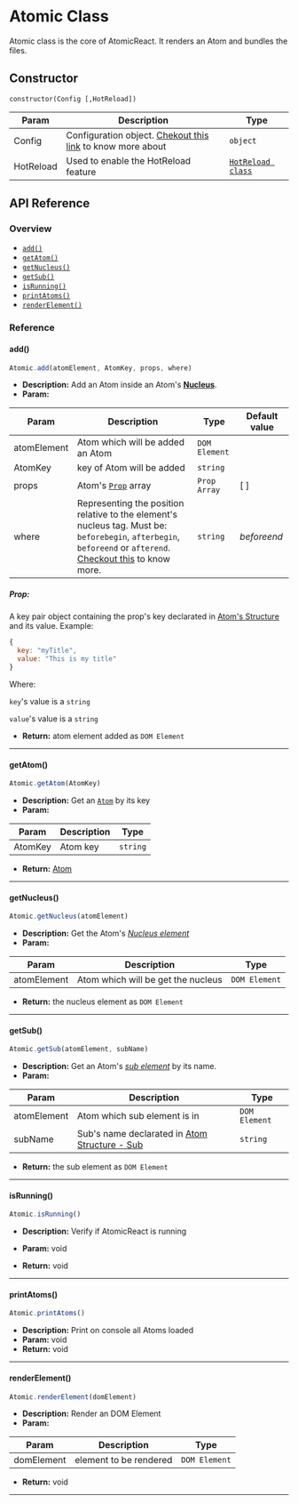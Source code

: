 # Atomic Class

Atomic class is the core of AtomicReact. It renders an Atom and bundles the files.

## Constructor

```
constructor(Config [,HotReload])
```

Param | Description | Type |
------------ | ------------- | -------------
Config | Configuration object. [Chekout this link](getStarted?id=configuration-atomicreact_configjs) to know more about | `object`
HotReload | Used to enable the HotReload feature  | [`HotReload class`](HotReloadClass) |

## API Reference

### Overview
* [`add()`](AtomicClass?id=add)
* [`getAtom()`](AtomicClass?id=getatom)
* [`getNucleus()`](AtomicClass?id=getnucleus)
* [`getSub()`](AtomicClass?id=getsub)
* [`isRunning()`](AtomicClass?id=isrunning)
* [`printAtoms()`](AtomicClass?id=printatoms)
* [`renderElement()`](AtomicClass?id=renderelement)

### Reference

#### add()
``` js
Atomic.add(atomElement, AtomKey, props, where)
```
* **Description:**
Add an Atom inside an Atom's [**Nucleus**](Atom?id=nucleus).
* **Param:**

Param | Description | Type | Default value
------------ | ------------- | ------------- | -------------
atomElement | Atom which will be added an Atom | `DOM Element` |
AtomKey | key of Atom will be added | `string` |
props | Atom's [`Prop`](AtomicClass?id=prop) array | `Prop Array` | [ ]
where | Representing the position relative to the element's nucleus tag. Must be: `beforebegin`, `afterbegin`, `beforeend` or `afterend`. [Checkout this](https://developer.mozilla.org/en-US/docs/Web/API/Element/insertAdjacentHTML#Parameters) to know more. | `string` | *beforeend*

##### Prop:
A key pair object containing the prop's key declarated in [Atom's Structure](Atom?id=props) and its value. Example:
``` js
{
  key: "myTitle",
  value: "This is my title"
}
```

Where:

`key`'s value is a `string`

`value`'s value is a `string`

* **Return:** atom element added as `DOM Element`

---

#### getAtom()
``` js
Atomic.getAtom(AtomKey)
```
* **Description:**
Get an [`Atom`](Atom) by its key
* **Param:**

Param | Description | Type
------------ | ------------- | -------------
AtomKey | Atom key | `string` |

* **Return:** [Atom](Atom)

---

#### getNucleus()
``` js
Atomic.getNucleus(atomElement)
```
* **Description:**
Get the Atom's [*Nucleus element*](Atom?id=nucleus)
* **Param:**

Param | Description | Type
------------ | ------------- | -------------
atomElement | Atom which will be get the nucleus | `DOM Element`

* **Return:** the nucleus element as `DOM Element`

---

#### getSub()
``` js
Atomic.getSub(atomElement, subName)
```
* **Description:**
Get an Atom's [*sub element*](Atom?id=sub) by its name.
* **Param:**

Param | Description | Type
------------ | ------------- | -------------
atomElement | Atom which sub element is in | `DOM Element`
subName | Sub's name declarated in [Atom Structure - Sub](Atom?id=sub) | `string`

* **Return:** the sub element as `DOM Element`

---

#### isRunning()
``` js
Atomic.isRunning()
```
* **Description:**
Verify if AtomicReact is running
* **Param:** void

* **Return:** void

---

#### printAtoms()
``` js
Atomic.printAtoms()
```
* **Description:**
Print on console all Atoms loaded
* **Param:** void
* **Return:** void
---

#### renderElement()
``` js
Atomic.renderElement(domElement)
```
* **Description:**
Render an DOM Element
* **Param:**

Param | Description | Type
------------ | ------------- | -------------
domElement | element to be rendered | `DOM Element`

* **Return:** void

---

